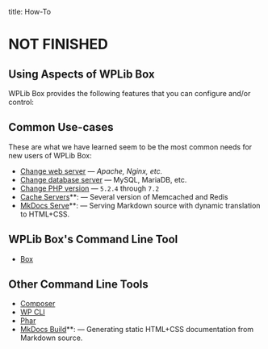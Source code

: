 title: How-To

# NOT FINISHED
## Using Aspects of WPLib Box

WPLib Box provides the following features that you can configure and/or control:

## Common Use-cases

These are what we have learned seem to be the most common needs for new users of WPLib Box:

- [Change web server](servers.md#webserver) &mdash; _Apache, Nginx, etc._
- [Change database server](servers.md#dbserver) &mdash; MySQL, MariaDB, etc.
- [Change PHP version](processvm.md)  &mdash; `5.2.4` through `7.2`
- [Cache Servers](servers.md#cacheserver)**: &mdash; Several version of Memcached and Redis 
- [MkDocs Serve](mkdocs.md#serve)**: &mdash; Serving Markdown source with dynamic translation to HTML+CSS.


## WPLib Box's Command Line Tool

- [Box](box-command.md)

## Other Command Line Tools

- [Composer](composer.md)
- [WP CLI](wp-cli.md)
- [Phar]()
- [MkDocs Build](mkdocs.md#build)**: &mdash; Generating static HTML+CSS documentation from Markdown source. 


